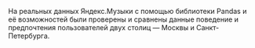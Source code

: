 На реальных данных Яндекс.Музыки c помощью библиотеки Pandas и её возможностей были проверены и сравнены данные поведение и предпочтения пользователей двух столиц — Москвы и Санкт-Петербурга.
